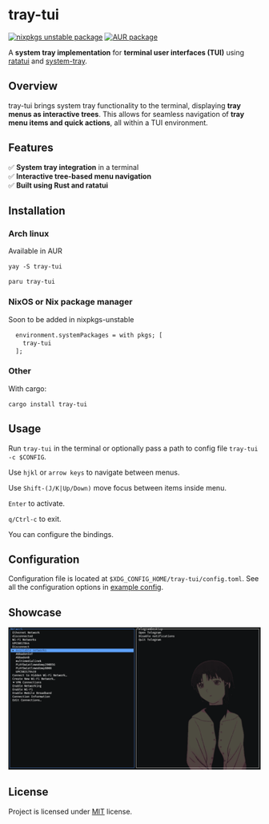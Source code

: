 # tray-tui

[![nixpkgs unstable package](https://repology.org/badge/version-for-repo/nix_unstable/tray-tui.svg)](https://search.nixos.org/packages?channel=unstable&query=tray-tui)
[![AUR package](https://repology.org/badge/version-for-repo/aur/tray-tui.svg)](https://aur.archlinux.org/packages/tray-tui)

A **system tray implementation** for **terminal user interfaces (TUI)** using [ratatui](https://github.com/ratatui) and [system-tray](https://github.com/jakestanger/system-tray).

## **Overview**

tray-tui brings system tray functionality to the terminal, displaying **tray menus as interactive trees**. This allows for seamless navigation of **tray menu items and quick actions**, all within a TUI environment.

## **Features**

✅ **System tray integration** in a terminal  
✅ **Interactive tree-based menu navigation**  
✅ **Built using Rust and ratatui**

## **Installation**

### Arch linux

Available in AUR

```
yay -S tray-tui
```

```
paru tray-tui
```

### NixOS or Nix package manager

Soon to be added in nixpkgs-unstable

```
  environment.systemPackages = with pkgs; [
    tray-tui
  ];
```

### Other

With cargo:

```
cargo install tray-tui
```

## **Usage**

Run `tray-tui` in the terminal or optionally pass a path to config file `tray-tui -c $CONFIG`.

Use `hjkl` or `arrow keys` to navigate between menus.

Use `Shift-(J/K|Up/Down)` move focus between items inside menu.

`Enter` to activate.

`q/Ctrl-c` to exit.

You can configure the bindings.

## **Configuration**

Configuration file is located at `$XDG_CONFIG_HOME/tray-tui/config.toml`.
See all the configuration options in [example config](./config_example.toml).

## Showcase

![](images/1.png)

## **License**

Project is licensed under [MIT](./LICENSE) license.
